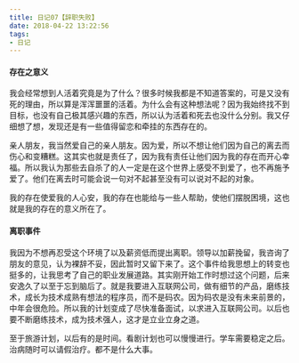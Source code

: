 ```yaml
---
title: 日记07【辞职失败】
date: 2018-04-22 13:22:56
tags:
- 日记
---
```


#### 存在之意义

我会经常想到人活着究竟是为了什么？很多时候我都是不知道答案的，可是又没有死的理由，所以算是浑浑噩噩的活着。为什么会有这种想法呢？因为我始终找不到目标，也没有自己极其感兴趣的东西，所以认为活着和死去也没什么分别。我又仔细想了想，发现还是有一些值得留恋和牵挂的东西存在的。

亲人朋友，我当然爱自己的亲人朋友。因为爱，所以不想让他们因为自己的离去而伤心和变糟糕。这其实也就是责任了，因为我有责任让他们因为我的存在而开心幸福。所以我认为那些去自杀了的人一定是在这个世界上感受不到爱了，也不再施予爱了。他们在离去时可能会说一句对不起甚至没有可以说对不起的对象。

我的存在使爱我的人心安，我的存在也能给与一些人帮助，使他们摆脱困境，这也就是我的存在的意义所在了。

#### 离职事件

我因为不想再忍受这个环境了以及薪资低而提出离职。领导以加薪挽留，我咨询了朋友的意见，认为裸辞不妥，因此暂时又留下来了。这个事件给我思想上的转变也挺多的，让我思考了自己的职业发展道路。其实刚开始工作时想过这个问题，后来安逸久了以至于忘到脑后了。就是我要进入互联网公司，做有细节的产品，磨练技术，成长为技术成熟有想法的程序员，而不是码农。因为码农是没有未来前景的，中年会很危险。所以我的计划变成了尽快准备面试，以求进入互联网公司。以后也要不断磨练技术，成为技术强人，这才是立业立身之道。

至于旅游计划，以后有的是时间。看剧计划也可以慢慢进行。学车需要稳定之后。治病随时可以请假治疗。都不是什么大事。
